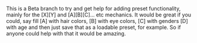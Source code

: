 This is a Beta branch to try and get help for adding preset functionality, mainly for the [X][Y] and [A][B][C]... etc mechanics. It would be great if you could, say fill [A] with hair colors, [B] with eye colors, [C] with genders [D] with age and then just save that as a loadable preset, for example. So if anyone could help with that it would be amazing.
